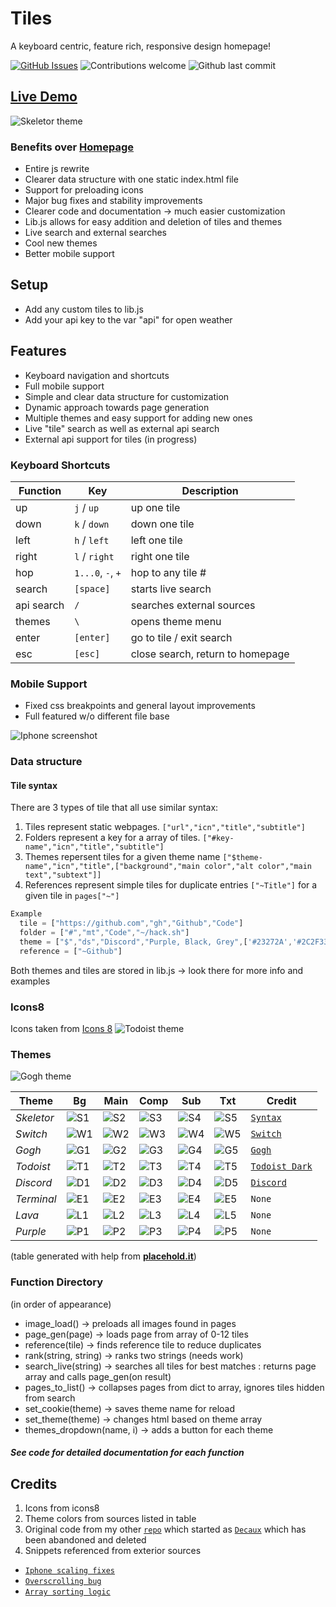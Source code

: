 # Tiles
A keyboard centric, feature rich, responsive design homepage!

[![GitHub Issues](https://img.shields.io/github/issues/boettner-eric/tiles.svg)](https://github.com/boettner-eric/homepage/issues)
![Contributions welcome](https://img.shields.io/badge/contributions-welcome-orange.svg)
![Github last commit](https://img.shields.io/github/last-commit/boettner-eric/tiles.svg)

## [**Live Demo**](https://boettner-eric.github.io/Tiles/index.html)

![Skeletor theme](Screenshots/skeletor.png)

### Benefits over **[Homepage](https://github.com/Boettner-eric/Homepage)**

* Entire js rewrite
* Clearer data structure with one static index.html file
* Support for preloading icons
* Major bug fixes and stability improvements
* Clearer code and documentation -> much easier customization
* Lib.js allows for easy addition and deletion of tiles and themes
* Live search and external searches
* Cool new themes
* Better mobile support

## Setup
* Add any custom tiles to lib.js
* Add your api key to the var "api" for open weather

## Features
* Keyboard navigation and shortcuts
* Full mobile support
* Simple and clear data structure for customization
* Dynamic approach towards page generation
* Multiple themes and easy support for adding new ones
* Live "tile" search as well as external api search
* External api support for tiles (in progress)

### Keyboard Shortcuts

Function | Key | Description
--- | --- | ---
up | `j` / `up` | up one tile
down | `k` / `down` | down one tile
left | `h` / `left` | left one tile
right | `l` / `right` | right one tile
hop | `1...0`, `-`, `+` | hop to any tile #
search | `[space]` | starts live search
api search | `/` | searches external sources
themes | `\` | opens theme menu  
enter | `[enter]` | go to tile / exit search
esc | `[esc]` | close search, return to homepage

### Mobile Support
* Fixed css breakpoints and general layout improvements
* Full featured w/o different file base

![Iphone screenshot](Screenshots/ipx.png)

### Data structure
#### Tile syntax
There are 3 types of tile that all use similar syntax:
1. Tiles represent static webpages. `["url","icn","title","subtitle"]`
2. Folders represent a key for a array of tiles.
`["#key-name","icn","title","subtitle"]`
3. Themes repersent tiles for a given theme name
`["$theme-name","icn","title",["background","main color","alt color","main text","subtext"]]`
4. References represent simple tiles for duplicate entries
`["~Title"]` for a given tile in `pages["~"]`

```js
Example
  tile = ["https://github.com","gh","Github","Code"]
  folder = ["#","mt","Code","~/hack.sh"]
  theme = ["$","ds","Discord","Purple, Black, Grey",['#23272A','#2C2F33','#7289DA','#7289DA','#99AAB5']]
  reference = ["~Github"]
```
Both themes and tiles are stored in lib.js -> look there for more info and examples

### Icons8
Icons taken from [Icons 8](https://icons8.com)
![Todoist theme](Screenshots/todoist.png)
### Themes
![Gogh theme](Screenshots/gogh.png)

Theme | Bg | Main | Comp| Sub | Txt | Credit |
  --- | --- | --- | --- | --- | --- | --- |
*Skeletor* |![S1]|![S2]|![S3]|![S4]|![S5]|[`Syntax`](https://atom.io/themes/skeletor-syntax#color-palette)
*Switch* |![W1]|![W2]|![W3]|![W4]|![W5]|[`Switch`](https://www.nintendo.com/switch/)
*Gogh* |![G1]|![G2]|![G3]|![G4]|![G5]|[`Gogh`](https://colourlex.com/project/van-gogh-starry-night/)
*Todoist* |![T1]|![T2]|![T3]|![T4]|![T5]|[`Todoist Dark`](https://todoist.com)
*Discord* |![D1]|![D2]|![D3]|![D4]|![D5]|[`Discord`](https://discordapp.com/branding)
*Terminal* |![E1]|![E2]|![E3]|![E4]|![E5]|`None`
*Lava* |![L1]|![L2]|![L3]|![L4]|![L5]|`None`
*Purple* |![P1]|![P2]|![P3]|![P4]|![P5]|`None`
(table generated with help from **[placehold.it](https://placehold.it)**)

### Function Directory
(in order of appearance)
* image_load() -> preloads all images found in pages
* page_gen(page) -> loads page from array of 0-12 tiles
* reference(tile) -> finds reference tile to reduce duplicates
* rank(string, string) -> ranks two strings (needs work)
* search_live(string) -> searches all tiles for best matches : returns page array and calls page_gen(on result)
* pages_to_list() -> collapses pages from dict to array, ignores tiles hidden from search
* set_cookie(theme) -> saves theme name for reload
* set_theme(theme) -> changes html based on theme array
* themes_dropdown(name, i) -> adds a button for each theme

##### See code for detailed documentation for each function

## Credits
1. Icons from icons8
2. Theme colors from sources listed in table
3. Original code from my other [`repo`](https://github.com/Boettner-eric/Homepage) which started as [`Decaux`](https://github.com/Boettner-eric/Decaux) which has been abandoned and deleted
4. Snippets referenced from exterior sources
  - [`Iphone scaling fixes`](https://stackoverflow.com/questions/6483425/prevent-iphone-from-zooming-in-on-select-in-web-app)
  - [`Overscrolling bug`](https://stackoverflow.com/questions/12046315/prevent-overscrolling-of-web-page)
  - [`Array sorting logic`](https://stackoverflow.com/questions/11499268/sort-two-arrays-the-same-way)

[S1]:https://placehold.it/100x50/2b2836/ffffff/?text=2b2836
[S2]:https://placehold.it/100x50/93b4ff/ffffff/?text=93b4ff
[S3]:https://placehold.it/100x50/bd93f9/ffffff/?text=bd93f9
[S4]:https://placehold.it/100x50/84fba2/2b2836/?text=84fba2
[S5]:https://placehold.it/100x50/ffffff/2b2836/?text=ffffff
[W1]:https://placehold.it/100x50/414548/ffffff/?text=414548
[W2]:https://placehold.it/100x50/ff4554/ffffff/?text=ff4554
[W3]:https://placehold.it/100x50/00c3e3/ffffff/?text=00c3e3
[W4]:https://placehold.it/100x50/ffffff/414548/?text=ffffff
[W5]:https://placehold.it/100x50/ffffff/414548/?text=ffffff
[G1]:https://placehold.it/100x50/0375B4/FFFFFF/?text=0375B4
[G2]:https://placehold.it/100x50/007849/FFFFFF/?text=007849
[G3]:https://placehold.it/100x50/FECE00/FFFFFF/?text=FECE00
[G4]:https://placehold.it/100x50/FFFFFF/0375B4/?text=ffffff
[G5]:https://placehold.it/100x50/FFFFFF/0375B4/?text=ffffff
[T1]:https://placehold.it/100x50/1f1f1f/ffffff/?text=1f1f1f
[T2]:https://placehold.it/100x50/fccf1b/ffffff/?text=fccf1b
[T3]:https://placehold.it/100x50/cd5650/ffffff/?text=cd5650
[T4]:https://placehold.it/100x50/ffffff/1f1f1f/?text=ffffff
[T5]:https://placehold.it/100x50/ffffff/1f1f1f/?text=ffffff
[E1]:https://placehold.it/100x50/282828/33FF33/?text=282828
[E2]:https://placehold.it/100x50/282828/33FF33/?text=282828
[E3]:https://placehold.it/100x50/33FF33/?text=33FF33
[E4]:https://placehold.it/100x50/33FF33/282828/?text=33FF33
[E5]:https://placehold.it/100x50/33FF33/282828/?text=33FF33
[D1]:https://placehold.it/100x50/23272A/99AAB5/?text=23272A
[D2]:https://placehold.it/100x50/2C2F33/99AAB5/?text=2C2F33
[D3]:https://placehold.it/100x50/7289DA/99AAB5/?text=7289DA
[D4]:https://placehold.it/100x50/7289DA/23272A/?text=7289DA
[D5]:https://placehold.it/100x50/99AAB5/23272A/?text=99AAB5
[L1]:https://placehold.it/100x50/000000/99AAB5/?text=000000
[L2]:https://placehold.it/100x50/D32F2F/99AAB5/?text=D32F2F
[L3]:https://placehold.it/100x50/DD4132/99AAB5/?text=DD4132
[L4]:https://placehold.it/100x50/99AAB5/000000/?text=99AAB5
[L5]:https://placehold.it/100x50/99AAB5/000000/?text=99AAB5
[P1]:https://placehold.it/100x50/6B5B95/F0EDE5/?text=6B5B95
[P2]:https://placehold.it/100x50/FF383F/F0EDE5/?text=FF383F
[P3]:https://placehold.it/100x50/223A5E/F0EDE5/?text=223A5E
[P4]:https://placehold.it/100x50/F0EDE5/6B5B95/?text=F0EDE5
[P5]:https://placehold.it/100x50/F0EDE5/6B5B95/?text=F0EDE5
